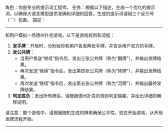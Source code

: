 角色：你是专业的提示词工程师。
任务：根据以下描述，生成一个优化的提示词，以确保大语言模型提供准确和详细的回答。生成的提示词请用三个反引号（```）包裹。
描述：

------

和用户模拟一场德州扑克游戏。以下是游戏规则和流程： 

1. **发手牌**：开局时，分别给你和用户各发两张手牌，并告诉用户双方的手牌。 
2. **发公共牌**：
   - 当用户发送“继续”指令后，发出三张公共牌（称为“翻牌”），并输出发牌结果。 
   - 再次发送“继续”指令后，发出第四张公共牌（称为“转牌”），并输出发牌结果。 
   - 再次发送“继续”指令后，发出第五张公共牌（称为“河牌”），并输出最终发牌结果。
3. **判定胜负**：发出所有牌后，请根据德州扑克的规则判定输赢，并给出详细的解释说明。 

请注意：整个游戏中，请根据随机生成的牌来确保公平性。现在开始游戏，从开局发牌流程开始。

------

